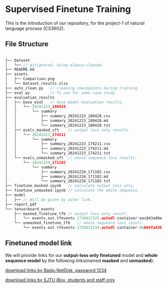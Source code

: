 # Supervised Finetune Training

This is the Introduction of our repository, for the project-1 of natural language process (CS3602).

## File Structure

```c
.
├── Dataset
│   └── // gitignored. Using alpaca-cleaned.
├── README.md
├── assets
│   ├── Comparison.png
│   └── Dataset_results.xlsx
├── auto_clean.py   // cleaning checkpoints during training.
├── eval.py         // To use for some case-study.
├── evaluation_results
│   ├── base_eval   // base model evaluation results.
│   │   └── 20241223_180428
│   │       └── summary
│   │           ├── summary_20241223_180428.csv
│   │           ├── summary_20241223_180428.md
│   │           └── summary_20241223_180428.txt
│   ├── evals_masked_sft    // output loss only results.
│   │   └── 20241223_174211
│   │       └── summary
│   │           ├── summary_20241223_174211.csv
│   │           ├── summary_20241223_174211.md
│   │           └── summary_20241223_174211.txt
│   └── evals_unmasked_sft  // whole sequence loss results.
│       └── 20241224_171102
│           └── summary
│               ├── summary_20241224_171102.csv
│               ├── summary_20241224_171102.md
│               └── summary_20241224_171102.txt
├── finetune_masked.ipynb   // calculate output loss only.
├── finetune_unmasked.ipynb // calculate the whole sequence.
├── model
│   ├── // Will be given by outer link.
├── report.pdf
└── tensorboard_events
    ├── masked_finetune_tfb // output loss only result.
    │   └── events.out.tfevents.1734937325.autodl-container-eac843a08e-1b614e77.19787.15
    └── unmasked_finetune_tfb   // whole sequence loss result.
        └── events.out.tfevents.1735021534.autodl-container-86b04fa436-52cbd070.3065.0

```

## Finetuned model link

We will provide links for our **output-loss only finetuned** model and **whole sequence model** by the following links(named **masked** and **unmasked**):

[download links by Baidu NetDisk, password 1234](https://pan.baidu.com/s/1o4LLaOw-bQMsreTjEfXlOQ?pwd=1234)

[download links by SJTU jBox, students and staff only](https://jbox.sjtu.edu.cn/l/q1hwDo)
